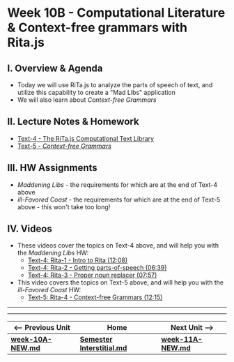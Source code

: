 # Week 10B - Computational Literature & Context-free grammars with Rita.js

## I. Overview & Agenda
- Today we will use RiTa.js to analyze the parts of speech of text, and utilize this capability to create a "Mad Libs" application
- We will also learn about *Context-free Grammars*

## II. Lecture Notes & Homework

- [Text-4 - The RiTa.js Computational Text Library](https://github.com/tonethar/IGME-330-Master/blob/master/notes/text-4.md)
- [Text-5 - *Context-free Grammars*](https://github.com/tonethar/IGME-330-Master/blob/master/notes/text-5.md)

## III. HW Assignments

- *Maddening Libs* - the requirements for which are at the end of Text-4 above
- *ill-Favored Coast* - the requirements for which are at the end of Text-5 above - this won't take too long!

## IV. Videos

- These videos cover the topics on Text-4 above, and will help you with the *Maddening Libs* HW:
  - [Text-4: Rita-1 - Intro to Rita (12:08)](https://video.rit.edu/Watch/rita-js-1-intro)
  - [Text-4: Rita-2 - Getting parts-of-speech (06:39)](https://video.rit.edu/Watch/rita-js-2-getting-parts-of-speech)
  - [Text-4: Rita-3 - Proper noun replacer (07:57)](https://video.rit.edu/Watch/rita-js-3-proper-noun-replacer)
- This video covers the topics on Text-5 above, and will help you with the *ill-Favored Coast* HW:
  - [Text-5: Rita-4 - Context-free Grammars (12:15)](https://video.rit.edu/Watch/rita-js-4-context-free-grammars)

<hr><hr>

| <-- Previous Unit | Home | Next Unit -->
| --- | --- | --- 
| [**week-10A-NEW.md**](week-10A-NEW.md)    |  [**Semester Interstitial.md**](interstitial.md) | [**week-11A-NEW.md**](week-11A-NEW.md)
